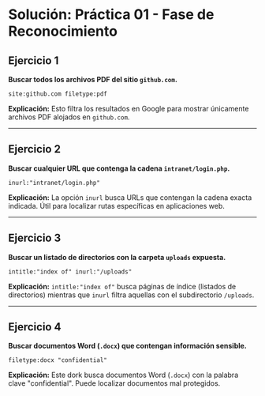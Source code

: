 
# Solución: Práctica 01 - Fase de Reconocimiento

## Ejercicio 1
**Buscar todos los archivos PDF del sitio `github.com`.**
```
site:github.com filetype:pdf
```
**Explicación:** Esto filtra los resultados en Google para mostrar únicamente archivos PDF alojados en `github.com`.

---

## Ejercicio 2
**Buscar cualquier URL que contenga la cadena `intranet/login.php`.**
```
inurl:"intranet/login.php"
```
**Explicación:** La opción `inurl` busca URLs que contengan la cadena exacta indicada. Útil para localizar rutas específicas en aplicaciones web.

---

## Ejercicio 3
**Buscar un listado de directorios con la carpeta `uploads` expuesta.**
```
intitle:"index of" inurl:"/uploads"
```
**Explicación:** `intitle:"index of"` busca páginas de índice (listados de directorios) mientras que `inurl` filtra aquellas con el subdirectorio `/uploads`.

---

## Ejercicio 4
**Buscar documentos Word (`.docx`) que contengan información sensible.**
```
filetype:docx "confidential"
```
**Explicación:** Este dork busca documentos Word (`.docx`) con la palabra clave "confidential". Puede localizar documentos mal protegidos.
